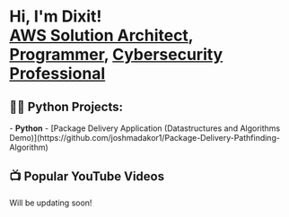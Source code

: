 <h1>Hi, I'm Dixit! <br/>
<a href="https://www.credly.com/badges/f776b8bb-8c07-44f4-a86e-e0ce46a55fd6?source=linked_in_profile">AWS Solution Architect</a>, <a href="https://github.com/dixitramgi">Programmer</a>, <a href="https://www.linkedin.com/in/dixit-ramgi-ba24b6115">Cybersecurity Professional</a></h1>

<h2>👨‍💻 Python Projects:</h2>
- <b>Python</b>
  - [Package Delivery Application (Datastructures and Algorithms Demo)](https://github.com/joshmadakor1/Package-Delivery-Pathfinding-Algorithm)

<h2>📺 Popular YouTube Videos</h2>

Will be updating soon!
